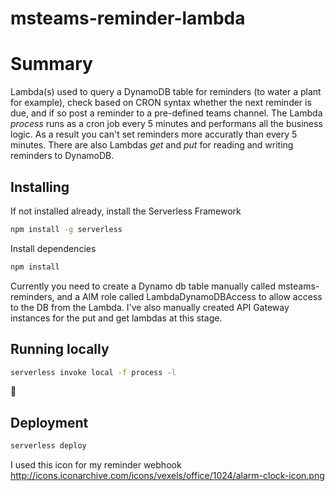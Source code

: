 # msteams-reminder-lambda

# Summary

Lambda(s) used to query a DynamoDB table for reminders (to water a plant for example), check based on CRON syntax whether the next reminder is due, and if so post a reminder to a pre-defined teams channel.
The Lambda *process* runs as a cron job every 5 minutes and performans all the business logic. As a result you can't set reminders more accuratly than every 5 minutes.
There are also Lambdas *get* and *put* for reading and writing reminders to DynamoDB.

## Installing

If not installed already, install the Serverless Framework

```sh
npm install -g serverless
```

Install dependencies

```sh
npm install
```

Currently you need to create a Dynamo db table manually called msteams-reminders, and a AIM role called LambdaDynamoDBAccess to allow access to the DB from the Lambda. I've also manually created API Gateway instances for the put and get lambdas at this stage.


## Running locally

```sh
serverless invoke local -f process -l
```

🚢
## Deployment

```sh
serverless deploy
```

I used this icon for my reminder webhook
http://icons.iconarchive.com/icons/vexels/office/1024/alarm-clock-icon.png
